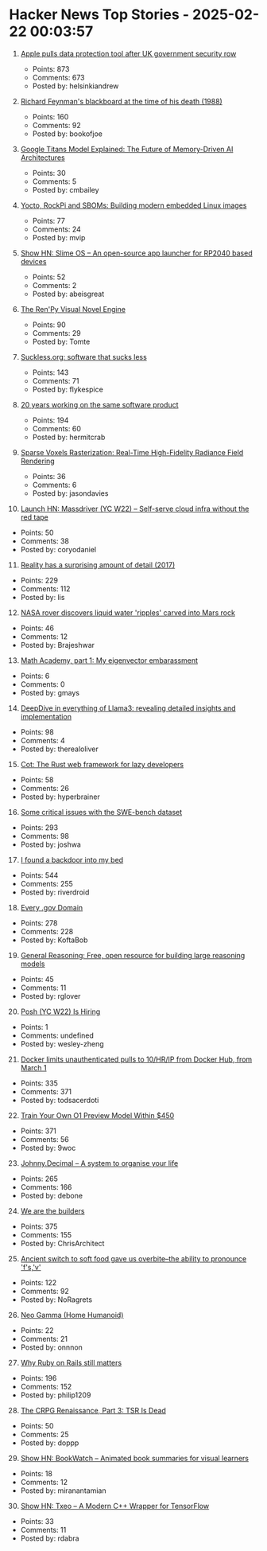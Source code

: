 # Hacker News Top Stories - 2025-02-22 00:03:57

1. [Apple pulls data protection tool after UK government security row](https://www.bbc.com/news/articles/cgj54eq4vejo)
   - Points: 873
   - Comments: 673
   - Posted by: helsinkiandrew

2. [Richard Feynman's blackboard at the time of his death (1988)](https://digital.archives.caltech.edu/collections/Images/1.10-29/)
   - Points: 160
   - Comments: 92
   - Posted by: bookofjoe

3. [Google Titans Model Explained: The Future of Memory-Driven AI Architectures](https://medium.com/@sahin.samia/google-titans-model-explained-the-future-of-memory-driven-ai-architectures-109ed6b4a7d8)
   - Points: 30
   - Comments: 5
   - Posted by: cmbailey

4. [Yocto, RockPi and SBOMs: Building modern embedded Linux images](https://vpetersson.com/2025/02/21/yocto-rockpi-and-sboms.html)
   - Points: 77
   - Comments: 24
   - Posted by: mvip

5. [Show HN: Slime OS – An open-source app launcher for RP2040 based devices](https://github.com/abeisgoat/slime_os)
   - Points: 52
   - Comments: 2
   - Posted by: abeisgreat

6. [The Ren'Py Visual Novel Engine](https://www.renpy.org/)
   - Points: 90
   - Comments: 29
   - Posted by: Tomte

7. [Suckless.org: software that sucks less](https://suckless.org/)
   - Points: 143
   - Comments: 71
   - Posted by: flykespice

8. [20 years working on the same software product](https://successfulsoftware.net/2025/02/21/20-years-working-on-the-same-software-product/)
   - Points: 194
   - Comments: 60
   - Posted by: hermitcrab

9. [Sparse Voxels Rasterization: Real-Time High-Fidelity Radiance Field Rendering](https://svraster.github.io/)
   - Points: 36
   - Comments: 6
   - Posted by: jasondavies

10. [Launch HN: Massdriver (YC W22) – Self-serve cloud infra without the red tape](undefined)
   - Points: 50
   - Comments: 38
   - Posted by: coryodaniel

11. [Reality has a surprising amount of detail (2017)](http://johnsalvatier.org/blog/2017/reality-has-a-surprising-amount-of-detail)
   - Points: 229
   - Comments: 112
   - Posted by: lis

12. [NASA rover discovers liquid water 'ripples' carved into Mars rock](https://www.livescience.com/space/mars/nasa-rover-discovers-liquid-water-ripples-carved-into-mars-rock-and-it-could-rewrite-the-red-planets-history)
   - Points: 46
   - Comments: 12
   - Posted by: Brajeshwar

13. [Math Academy, part 1: My eigenvector embarassment](https://frankhecker.com/2025/02/08/math-academy-part-1/)
   - Points: 6
   - Comments: 0
   - Posted by: gmays

14. [DeepDive in everything of Llama3: revealing detailed insights and implementation](https://github.com/therealoliver/Deepdive-llama3-from-scratch)
   - Points: 98
   - Comments: 4
   - Posted by: therealoliver

15. [Cot: The Rust web framework for lazy developers](https://cot.rs/)
   - Points: 58
   - Comments: 26
   - Posted by: hyperbrainer

16. [Some critical issues with the SWE-bench dataset](https://arxiv.org/abs/2410.06992)
   - Points: 293
   - Comments: 98
   - Posted by: joshwa

17. [I found a backdoor into my bed](https://trufflesecurity.com/blog/removing-jeff-bezos-from-my-bed)
   - Points: 544
   - Comments: 255
   - Posted by: riverdroid

18. [Every .gov Domain](https://flatgithub.com/cisagov/dotgov-data/blob/main/?filename=current-full.csv&sha=7dc7d24fba91f571692112d92b6a8fbe7aecbba2)
   - Points: 278
   - Comments: 228
   - Posted by: KoftaBob

19. [General Reasoning: Free, open resource for building large reasoning models](https://gr.inc/)
   - Points: 45
   - Comments: 11
   - Posted by: rglover

20. [Posh (YC W22) Is Hiring](https://www.ycombinator.com/companies/posh/jobs/XeXjwIu-energy-analysis-modeling-engineer)
   - Points: 1
   - Comments: undefined
   - Posted by: wesley-zheng

21. [Docker limits unauthenticated pulls to 10/HR/IP from Docker Hub, from March 1](https://docs.docker.com/docker-hub/usage/)
   - Points: 335
   - Comments: 371
   - Posted by: todsacerdoti

22. [Train Your Own O1 Preview Model Within $450](https://sky.cs.berkeley.edu/project/sky-t1/)
   - Points: 371
   - Comments: 56
   - Posted by: 9woc

23. [Johnny.Decimal – A system to organise your life](https://johnnydecimal.com)
   - Points: 265
   - Comments: 166
   - Posted by: debone

24. [We are the builders](https://www.wethebuilders.org/)
   - Points: 375
   - Comments: 155
   - Posted by: ChrisArchitect

25. [Ancient switch to soft food gave us overbite–the ability to pronounce 'f's,'v'](https://www.science.org/content/article/ancient-switch-soft-food-gave-us-overbite-and-ability-pronounce-f-s-and-v-s)
   - Points: 122
   - Comments: 92
   - Posted by: NoRagrets

26. [Neo Gamma (Home Humanoid)](https://www.1x.tech/neo)
   - Points: 22
   - Comments: 21
   - Posted by: onnnon

27. [Why Ruby on Rails still matters](https://www.contraption.co/rails-versus-nextjs/)
   - Points: 196
   - Comments: 152
   - Posted by: philip1209

28. [The CRPG Renaissance, Part 3: TSR Is Dead](https://www.filfre.net/2025/02/the-crpg-renaissance-part-3-tsr-is-dead/)
   - Points: 50
   - Comments: 25
   - Posted by: doppp

29. [Show HN: BookWatch – Animated book summaries for visual learners](https://bookwatch.com)
   - Points: 18
   - Comments: 12
   - Posted by: miranantamian

30. [Show HN: Txeo – A Modern C++ Wrapper for TensorFlow](https://github.com/rdabra/txeo)
   - Points: 33
   - Comments: 11
   - Posted by: rdabra

